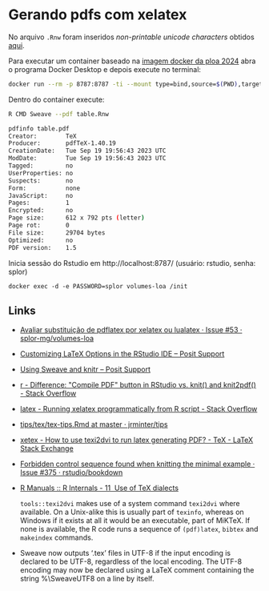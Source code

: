 # Gerando pdfs com xelatex

No arquivo `.Rnw` foram inseridos _non-printable unicode characters_ obtidos [aqui](https://www.soscisurvey.de/tools/view-chars.php).

Para executar um container baseado na [imagem docker da ploa 2024](https://hub.docker.com/r/fjuniorr/volumes) abra o programa Docker Desktop e depois execute no terminal:


```bash
docker run --rm -p 8787:8787 -ti --mount type=bind,source=$(PWD),target=/home/rstudio volumes:ploa2024 bash
```

Dentro do container execute:

```bash
R CMD Sweave --pdf table.Rnw 
```

```bash
pdfinfo table.pdf 
Creator:        TeX
Producer:       pdfTeX-1.40.19
CreationDate:   Tue Sep 19 19:56:43 2023 UTC
ModDate:        Tue Sep 19 19:56:43 2023 UTC
Tagged:         no
UserProperties: no
Suspects:       no
Form:           none
JavaScript:     no
Pages:          1
Encrypted:      no
Page size:      612 x 792 pts (letter)
Page rot:       0
File size:      29704 bytes
Optimized:      no
PDF version:    1.5
```

Inicia sessão do Rstudio em http://localhost:8787/ (usuário: rstudio, senha: splor)

```
docker exec -d -e PASSWORD=splor volumes-loa /init
```

## Links

- [Avaliar substituição de pdflatex por xelatex ou lualatex · Issue #53 · splor-mg/volumes-loa](https://github.com/splor-mg/volumes-loa/issues/53)
- [Customizing LaTeX Options in the RStudio IDE – Posit Support](https://support.posit.co/hc/en-us/articles/200532257)
- [Using Sweave and knitr – Posit Support](https://support.posit.co/hc/en-us/articles/200552056)
- [r - Difference: "Compile PDF" button in RStudio vs. knit() and knit2pdf() - Stack Overflow](https://stackoverflow.com/questions/34591487/difference-compile-pdf-button-in-rstudio-vs-knit-and-knit2pdf)
- [latex - Running xelatex programmatically from R script - Stack Overflow](https://stackoverflow.com/questions/49082874/running-xelatex-programmatically-from-r-script)
- [tips/tex/tex-tips.Rmd at master · jrminter/tips](https://github.com/jrminter/tips/blob/master/tex/tex-tips.Rmd#L859)
- [xetex - How to use texi2dvi to run latex generating PDF? - TeX - LaTeX Stack Exchange](https://tex.stackexchange.com/questions/31808/how-to-use-texi2dvi-to-run-latex-generating-pdf)
- [Forbidden control sequence found when knitting the minimal example · Issue #375 · rstudio/bookdown](https://github.com/rstudio/bookdown/issues/375)
- [R Manuals :: R Internals - 11  Use of TeX dialects](https://rstudio.github.io/r-manuals/r-ints/Use-of-TeX-dialects.html)

    `tools::texi2dvi` makes use of a system command `texi2dvi` where available. On a Unix-alike this is usually part of `texinfo`, whereas on Windows if it exists at all it would be an executable, part of MiKTeX. If none is available, the R code runs a sequence of `(pdf)latex`, `bibtex` and `makeindex` commands.

- Sweave now outputs ‘.tex’ files in UTF-8 if the input encoding is declared to be UTF-8, regardless of the local encoding. The UTF-8 encoding may now be declared using a LaTeX comment containing the string %\SweaveUTF8 on a line by itself.

